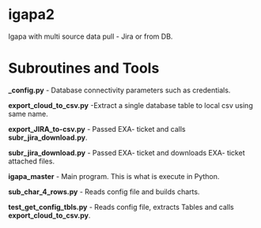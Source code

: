 # igapa2
Igapa with multi source data pull - Jira or from DB.



# Subroutines and Tools
**_config.py** - Database connectivity parameters such as credentials.

**export_cloud_to_csv.py** -Extract a single database table to local csv using same name.

**export_JIRA_to-csv.py** - Passed EXA- ticket and calls **subr_jira_download.py**.

**subr_jira_download.py** - Passed EXA- ticket and downloads EXA- ticket attached files.

**igapa_master** - Main program. This is what is execute in Python.

**sub_char_4_rows.py** - Reads config file and builds charts.

**test_get_config_tbls.py** - Reads config file, extracts Tables and calls **export_cloud_to_csv.py**.
